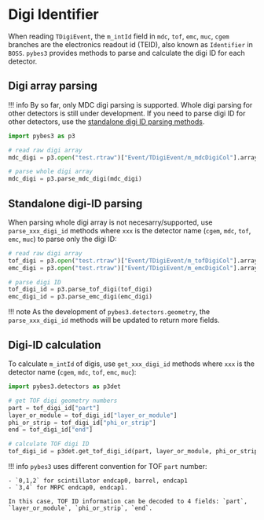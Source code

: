# Digi Identifier

When reading `TDigiEvent`, the `m_intId` field in `mdc`, `tof`, `emc`, `muc`, `cgem` branches are the electronics readout id (TEID), also known as `Identifier` in `BOSS`. `pybes3` provides methods to parse and calculate the digi ID for each detector.

## Digi array parsing

!!! info
    By so far, only MDC digi parsing is supported. Whole digi parsing for other detectors is still under development. If you need to parse digi ID for other detectors, use the [standalone digi ID parsing methods](#standalone-digi-id-parsing).


```python
import pybes3 as p3

# read raw digi array
mdc_digi = p3.open("test.rtraw")["Event/TDigiEvent/m_mdcDigiCol"].array()

# parse whole digi array
mdc_digi = p3.parse_mdc_digi(mdc_digi)
```

## Standalone digi-ID parsing

When parsing whole digi array is not necesarry/supported, use `parse_xxx_digi_id` methods where `xxx` is the detector name (`cgem`, `mdc`, `tof`, `emc`, `muc`) to parse only the digi ID:

```python
# read raw digi array
tof_digi = p3.open("test.rtraw")["Event/TDigiEvent/m_tofDigiCol"].array()
emc_digi = p3.open("test.rtraw")["Event/TDigiEvent/m_emcDigiCol"].array()

# parse digi ID
tof_digi_id = p3.parse_tof_digi(tof_digi)
emc_digi_id = p3.parse_emc_digi(emc_digi)
```

!!! note
    As the development of `pybes3.detectors.geometry`, the `parse_xxx_digi_id` methods will be updated to return more fields.


## Digi-ID calculation

To calculate `m_intId` of digis, use `get_xxx_digi_id` methods where `xxx` is the detector name (`cgem`, `mdc`, `tof`, `emc`, `muc`):

```python
import pybes3.detectors as p3det

# get TOF digi geometry numbers
part = tof_digi_id["part"]
layer_or_module = tof_digi_id["layer_or_module"]
phi_or_strip = tof_digi_id["phi_or_strip"]
end = tof_digi_id["end"]

# calculate TOF digi ID
tof_digi_id = p3det.get_tof_digi_id(part, layer_or_module, phi_or_strip, end)
```

!!! info
    `pybes3` uses different convention for TOF `part` number:

    - `0,1,2` for scintillator endcap0, barrel, endcap1
    - `3,4` for MRPC endcap0, endcap1.
    
    In this case, TOF ID information can be decoded to 4 fields: `part`, `layer_or_module`, `phi_or_strip`, `end`.
